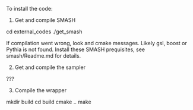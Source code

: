 To install the code:


1) Get and compile SMASH

  cd external_codes
  ./get_smash

If compilation went wrong, look and cmake messages. Likely gsl, boost or Pythia is not found.
Install these SMASH prequisites, see smash/Readme.md for details.

2) Get and compile the sampler

  ???

3) Compile the wrapper

mkdir build
cd build
cmake ..
make
